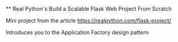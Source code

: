 ** Real Python's Build a Scalable Flask Web Project From Scratch

Mini project from the article https://realpython.com/flask-project/

Introduces you to the Application Factory design pattern
